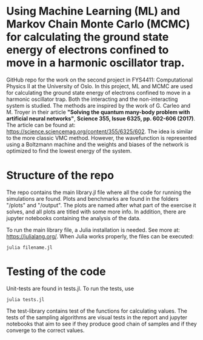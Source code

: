 # Using Machine Learning (ML) and Markov Chain Monte Carlo (MCMC) for calculating the ground state energy of electrons confined to move in a harmonic oscillator trap.
GitHub repo for the work on the second project in FYS4411: Computational Physics II at the University of Oslo. In this project, ML and MCMC are used for calculating the ground state energy of electrons confined to move in a harmonic oscillator trap. Both the interacting and the non-interacting system is studied. The methods are inspired by the work of G. Carleo and M. Troyer in their article __"Solving the quantum many-body problem with artificial neural networks"__, __Science 355, Issue 6325, pp. 602-606 (2017)__. The article can be found at: https://science.sciencemag.org/content/355/6325/602. The idea is similar to the more classic VMC method. However, the wavefunction is represented using a Boltzmann machine and the weights and biases of the network is optimized to find the lowest energy of the system. 


# Structure of the repo
The repo contains the main library.jl file where all the code for running the simulations are found. Plots and benchmarks are found in the folders "/plots" and "/output". The plots are named after what part of the exercise it solves, and all plots are titled with some more info. In addition, there are jupyter notebooks containing the analysis of the data.  

To run the main library file, a Julia installation is needed. See more at: https://julialang.org/. When Julia works properly, the files can be executed:
```
julia filename.jl
```

# Testing of the code
Unit-tests are found in tests.jl. To run the tests, use 
```
julia tests.jl
```
The test-library contains test of the functions for calculating values. The tests of the sampling algorithms are visual tests in the report and jupyter notebooks that aim to see if they produce good chain of samples and if they converge to the correct values. 
